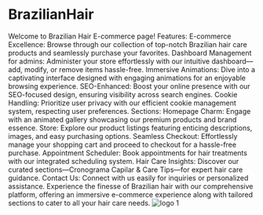 # BrazilianHair
Welcome to Brazilian Hair E-commerce page!
Features:
E-commerce Excellence: Browse through our collection of top-notch Brazilian hair care products and seamlessly purchase your favorites.
Dashboard Management for admins: Administer your store effortlessly with our intuitive dashboard—add, modify, or remove items hassle-free.
Immersive Animations: Dive into a captivating interface designed with engaging animations for an enjoyable browsing experience.
SEO-Enhanced: Boost your online presence with our SEO-focused design, ensuring visibility across search engines.
Cookie Handling: Prioritize user privacy with our efficient cookie management system, respecting user preferences.
Sections:
Homepage Charm: Engage with an animated gallery showcasing our premium products and brand essence.
Store: Explore our product listings featuring enticing descriptions, images, and easy purchasing options.
Seamless Checkout: Effortlessly manage your shopping cart and proceed to checkout for a hassle-free purchase.
Appointment Scheduler: Book appointments for hair treatments with our integrated scheduling system.
Hair Care Insights: Discover our curated sections—Cronograma Capilar & Care Tips—for expert hair care guidance.
Contact Us: Connect with us easily for inquiries or personalized assistance.
Experience the finesse of Brazilian hair with our comprehensive platform, offering an immersive e-commerce experience along with tailored sections to cater to all your hair care needs.
![logo 1](https://github.com/Flornb/BrazilianHair/assets/118838216/5b6fba82-7368-4874-a8a4-bf541deeaba6)
